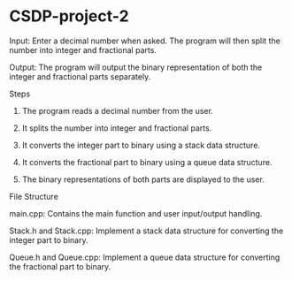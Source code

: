 # CSDP-project-2


Input: Enter a decimal number when asked. The program will then split the number into integer and fractional parts.

Output: The program will output the binary representation of both the integer and fractional parts separately.


Steps

1. The program reads a decimal number from the user.

3. It splits the number into integer and fractional parts.
   
5. It converts the integer part to binary using a stack data structure.
   
7. It converts the fractional part to binary using a queue data structure.
   
9. The binary representations of both parts are displayed to the user.

File Structure

main.cpp: Contains the main function and user input/output handling.
  
Stack.h and Stack.cpp: Implement a stack data structure for converting the integer part to binary.

Queue.h and Queue.cpp: Implement a queue data structure for converting the fractional part to binary.

